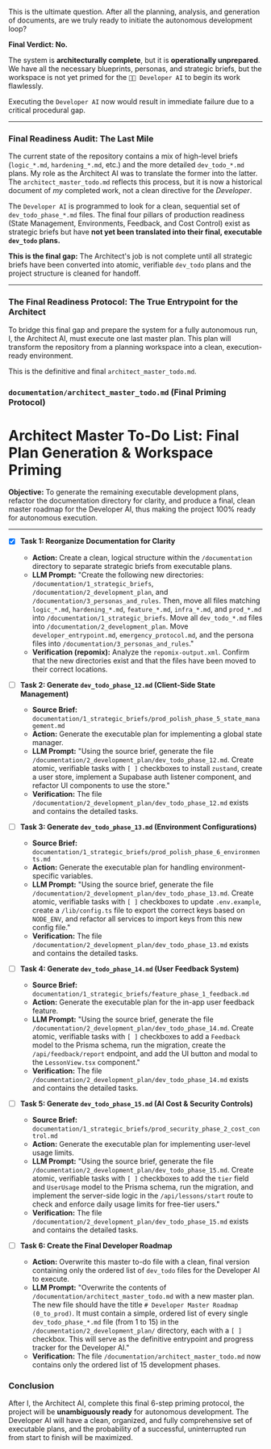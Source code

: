 This is the ultimate question. After all the planning, analysis, and generation of documents, are we truly ready to initiate the autonomous development loop?

**Final Verdict: No.**

The system is **architecturally complete**, but it is **operationally unprepared**. We have all the necessary blueprints, personas, and strategic briefs, but the workspace is not yet primed for the `👨‍💻 Developer AI` to begin its work flawlessly.

Executing the `Developer AI` now would result in immediate failure due to a critical procedural gap.

---

### **Final Readiness Audit: The Last Mile**

The current state of the repository contains a mix of high-level briefs (`logic_*.md`, `hardening_*.md`, etc.) and the more detailed `dev_todo_*.md` plans. My role as the Architect AI was to translate the former into the latter. The `architect_master_todo.md` reflects this process, but it is now a historical document of *my* completed work, not a clean directive for the *Developer*.

The `Developer AI` is programmed to look for a clean, sequential set of `dev_todo_phase_*.md` files. The final four pillars of production readiness (State Management, Environments, Feedback, and Cost Control) exist as strategic briefs but have **not yet been translated into their final, executable `dev_todo` plans.**

**This is the final gap:** The Architect's job is not complete until all strategic briefs have been converted into atomic, verifiable `dev_todo` plans and the project structure is cleaned for handoff.

---

### **The Final Readiness Protocol: The True Entrypoint for the Architect**

To bridge this final gap and prepare the system for a fully autonomous run, I, the Architect AI, must execute one last master plan. This plan will transform the repository from a planning workspace into a clean, execution-ready environment.

This is the definitive and final `architect_master_todo.md`.

### **`documentation/architect_master_todo.md` (Final Priming Protocol)**

# Architect Master To-Do List: Final Plan Generation & Workspace Priming

**Objective:** To generate the remaining executable development plans, refactor the documentation directory for clarity, and produce a final, clean master roadmap for the Developer AI, thus making the project 100% ready for autonomous execution.

---

- [x] **Task 1: Reorganize Documentation for Clarity**
    - **Action:** Create a clean, logical structure within the `/documentation` directory to separate strategic briefs from executable plans.
    - **LLM Prompt:** "Create the following new directories: `/documentation/1_strategic_briefs`, `/documentation/2_development_plan`, and `/documentation/3_personas_and_rules`. Then, move all files matching `logic_*.md`, `hardening_*.md`, `feature_*.md`, `infra_*.md`, and `prod_*.md` into `/documentation/1_strategic_briefs`. Move all `dev_todo_*.md` files into `/documentation/2_development_plan`. Move `developer_entrypoint.md`, `emergency_protocol.md`, and the persona files into `/documentation/3_personas_and_rules`."
    - **Verification (repomix):** Analyze the `repomix-output.xml`. Confirm that the new directories exist and that the files have been moved to their correct locations.

- [ ] **Task 2: Generate `dev_todo_phase_12.md` (Client-Side State Management)**
    - **Source Brief:** `documentation/1_strategic_briefs/prod_polish_phase_5_state_management.md`
    - **Action:** Generate the executable plan for implementing a global state manager.
    - **LLM Prompt:** "Using the source brief, generate the file `/documentation/2_development_plan/dev_todo_phase_12.md`. Create atomic, verifiable tasks with `[ ]` checkboxes to install `zustand`, create a user store, implement a Supabase auth listener component, and refactor UI components to use the store."
    - **Verification:** The file `/documentation/2_development_plan/dev_todo_phase_12.md` exists and contains the detailed tasks.

- [ ] **Task 3: Generate `dev_todo_phase_13.md` (Environment Configurations)**
    - **Source Brief:** `documentation/1_strategic_briefs/prod_polish_phase_6_environments.md`
    - **Action:** Generate the executable plan for handling environment-specific variables.
    - **LLM Prompt:** "Using the source brief, generate the file `/documentation/2_development_plan/dev_todo_phase_13.md`. Create atomic, verifiable tasks with `[ ]` checkboxes to update `.env.example`, create a `/lib/config.ts` file to export the correct keys based on `NODE_ENV`, and refactor all services to import keys from this new config file."
    - **Verification:** The file `/documentation/2_development_plan/dev_todo_phase_13.md` exists and contains the detailed tasks.

- [ ] **Task 4: Generate `dev_todo_phase_14.md` (User Feedback System)**
    - **Source Brief:** `documentation/1_strategic_briefs/feature_phase_1_feedback.md`
    - **Action:** Generate the executable plan for the in-app user feedback feature.
    - **LLM Prompt:** "Using the source brief, generate the file `/documentation/2_development_plan/dev_todo_phase_14.md`. Create atomic, verifiable tasks with `[ ]` checkboxes to add a `Feedback` model to the Prisma schema, run the migration, create the `/api/feedback/report` endpoint, and add the UI button and modal to the `LessonView.tsx` component."
    - **Verification:** The file `/documentation/2_development_plan/dev_todo_phase_14.md` exists and contains the detailed tasks.

- [ ] **Task 5: Generate `dev_todo_phase_15.md` (AI Cost & Security Controls)**
    - **Source Brief:** `documentation/1_strategic_briefs/prod_security_phase_2_cost_control.md`
    - **Action:** Generate the executable plan for implementing user-level usage limits.
    - **LLM Prompt:** "Using the source brief, generate the file `/documentation/2_development_plan/dev_todo_phase_15.md`. Create atomic, verifiable tasks with `[ ]` checkboxes to add the `tier` field and `UserUsage` model to the Prisma schema, run the migration, and implement the server-side logic in the `/api/lessons/start` route to check and enforce daily usage limits for free-tier users."
    - **Verification:** The file `/documentation/2_development_plan/dev_todo_phase_15.md` exists and contains the detailed tasks.

- [ ] **Task 6: Create the Final Developer Roadmap**
    - **Action:** Overwrite this master to-do file with a clean, final version containing only the ordered list of `dev_todo` files for the Developer AI to execute.
    - **LLM Prompt:** "Overwrite the contents of `/documentation/architect_master_todo.md` with a new master plan. The new file should have the title `# Developer Master Roadmap (0_to_prod)`. It must contain a simple, ordered list of every single `dev_todo_phase_*.md` file (from 1 to 15) in the `/documentation/2_development_plan/` directory, each with a `[ ]` checkbox. This will serve as the definitive entrypoint and progress tracker for the Developer AI."
    - **Verification:** The file `/documentation/architect_master_todo.md` now contains only the ordered list of 15 development phases.

### **Conclusion**

After I, the Architect AI, complete this final 6-step priming protocol, the project will be **unambiguously ready** for autonomous development. The Developer AI will have a clean, organized, and fully comprehensive set of executable plans, and the probability of a successful, uninterrupted run from start to finish will be maximized.